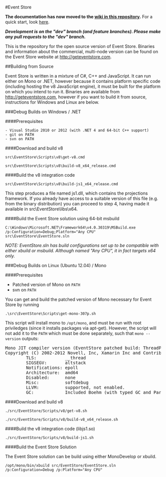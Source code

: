 #Event Store

**The documentation has now moved to the <a href="https://github.com/EventStore/EventStore/wiki">wiki in this repository</a>.** For a quick start, look <a href="https://github.com/EventStore/EventStore/wiki/Running-the-Event-Store">here</a>.

<em><strong>Development is on the "dev" branch (and feature branches). Please make any pull requests to the "dev" branch.</strong></em>

This is the repository for the open source version of Event Store. Binaries and information about the commercial, multi-node version can be found on the Event Store website at http://geteventstore.com.

##Building from Source

Event Store is written in a mixture of C#, C++ and JavaScript. It can run either on Mono or .NET, however because it contains platform specific code (including hosting the v8 JavaScript engine), it must be built for the platform on which you intend to run it. Binaries are available from http://geteventstore.com, however if you want to build it from source, instructions for Windows and Linux are below. 

###Debug Builds on Windows / .NET

####Prerequisites

	- Visual Studio 2010 or 2012 (with .NET 4 and 64-bit C++ support)
	- git on PATH
	- svn on PATH

####Download and build v8

	src\EventStore\Scripts\v8\get-v8.cmd 

	src\EventStore\Scripts\v8\build-v8_x64_release.cmd 

####Build the v8 integration code

	src\EventStore\Scripts\v8\build-js1_x64_release.cmd 

This step produces a file named js1.dll, which contains the projections framework. If you already have access to a suitable version of this file (e.g. from the binary distribution) you can proceed to step 4, having made it available in src\EventStore\libs\x64.

####Build the Event Store solution using 64-bit msbuild

	C:\Windows\Microsoft.NET\Framework64\v4.0.30319\MSBuild.exe /p:Configuration=Debug;Platform="Any CPU" src\EventStore\EventStore.sln

*NOTE: EventStore.sln has build configurations set up to be compatible with either xbuild or msbuild. Although named "Any CPU", it in fact targets x64 only.*

###Debug Builds on Linux (Ubuntu 12.04) / Mono

####Prerequisites

- Patched version of Mono on `PATH`
- svn on `PATH`

You can get and build the patched version of Mono necessary for Event Store by running

	.\src\EventStore\Scripts\get-mono-307p.sh

This script will install mono to `/opt/mono`, and must be run with root priviledges (since it installs packages via apt-get). However, the script will not add it to the `PATH` which must be done separately, such that `mono --version` outputs:

<pre>
Mono JIT compiler version (EventStore patched build: ThreadPool.c) 3.0.7 ((no/514fcd7 Fri Mar 15 14:49:41 GMT 2013) (EventStore build)
Copyright (C) 2002-2012 Novell, Inc, Xamarin Inc and Contributors. www.mono-project.com
        TLS:           __thread
        SIGSEGV:       altstack
        Notifications: epoll
        Architecture:  amd64
        Disabled:      none
        Misc:          softdebug
        LLVM:          supported, not enabled.
        GC:            Included Boehm (with typed GC and Parallel Mark)
</pre>

####Download and build v8 

	./src/EventStore/Scripts/v8/get-v8.sh 
	
	./src/EventStore/Scripts/v8/build-v8_x64_release.sh 

####Build the v8 integration code (libjs1.so)

	./src/EventStore/Scripts/v8/build-js1.sh 

####Build the Event Store Solution

The Event Store solution can be build using either MonoDevelop or xbuild.

	/opt/mono/bin/xbuild src/EventStore/EventStore.sln /p:Configuration=Debug /p:Platform="Any CPU"
